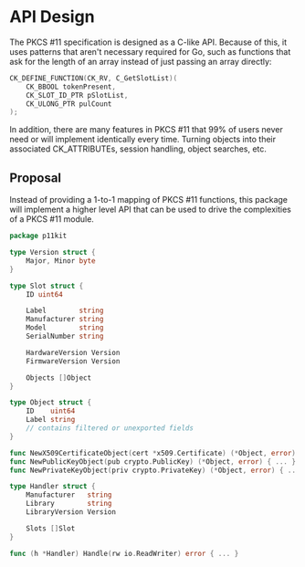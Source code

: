 # API Design

The PKCS #11 specification is designed as a C-like API. Because of this, it
uses patterns that aren't necessary required for Go, such as functions that ask
for the length of an array instead of just passing an array directly:

```c
CK_DEFINE_FUNCTION(CK_RV, C_GetSlotList)(
	CK_BBOOL tokenPresent,
	CK_SLOT_ID_PTR pSlotList,
	CK_ULONG_PTR pulCount
);
```

In addition, there are many features in PKCS #11 that 99% of users never need
or will implement identically every time. Turning objects into their associated
CK_ATTRIBUTEs, session handling, object searches, etc.

## Proposal

Instead of providing a 1-to-1 mapping of PKCS #11 functions, this package will
implement a higher level API that can be used to drive the complexities of a
PKCS #11 module.

```go
package p11kit

type Version struct {
	Major, Minor byte
}

type Slot struct {
	ID uint64

	Label        string
	Manufacturer string
	Model        string
	SerialNumber string

	HardwareVersion Version
	FirmwareVersion Version

	Objects []Object
}

type Object struct {
	ID    uint64
	Label string
	// contains filtered or unexported fields
}

func NewX509CertificateObject(cert *x509.Certificate) (*Object, error) { ... }
func NewPublicKeyObject(pub crypto.PublicKey) (*Object, error) { ... }
func NewPrivateKeyObject(priv crypto.PrivateKey) (*Object, error) { ... }

type Handler struct {
	Manufacturer   string
	Library        string
	LibraryVersion Version

	Slots []Slot
}

func (h *Handler) Handle(rw io.ReadWriter) error { ... } 
```
